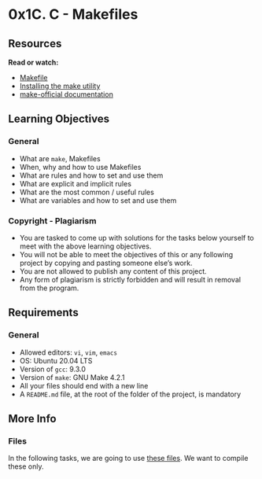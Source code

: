 # 0x1C. C - Makefiles
## Resources
**Read or watch:**

* [Makefile](https://sites.uclouvain.be/SyllabusC/notes/Outils/make.html#:~:text=Les%20Makefiles%20sont%20des%20fichiers,temps%20résultant%20d%27une%20compilation.)
* [Installing the make utility](https://www.geeksforgeeks.org/how-to-install-make-on-ubuntu/)
* [make-official documentation](https://www.gnu.org/software/make/manual/html_node/)
## Learning Objectives
### General

* What are `make`, Makefiles
* When, why and how to use Makefiles
* What are rules and how to set and use them
* What are explicit and implicit rules
* What are the most common / useful rules
* What are variables and how to set and use them
### Copyright - Plagiarism
* You are tasked to come up with solutions for the tasks below yourself to meet with the above learning objectives.
* You will not be able to meet the objectives of this or any following project by copying and pasting someone else’s work.
* You are not allowed to publish any content of this project.
* Any form of plagiarism is strictly forbidden and will result in removal from the program.
## Requirements
### General
* Allowed editors: `vi`, `vim`, `emacs`
* OS: Ubuntu 20.04 LTS
* Version of `gcc`: 9.3.0
* Version of `make`: GNU Make 4.2.1
* All your files should end with a new line
* A `README.md` file, at the root of the folder of the project, is mandatory
## More Info
### Files
In the following tasks, we are going to use [these files](https://github.com/alx-tools/0x1B.c). We want to compile these only.
